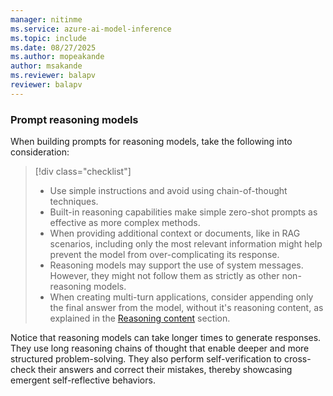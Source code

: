 ```yaml
---
manager: nitinme
ms.service: azure-ai-model-inference
ms.topic: include
ms.date: 08/27/2025
ms.author: mopeakande
author: msakande
ms.reviewer: balapv
reviewer: balapv
---
```


### Prompt reasoning models

When building prompts for reasoning models, take the following into consideration:

> [!div class="checklist"]
> * Use simple instructions and avoid using chain-of-thought techniques.
> * Built-in reasoning capabilities make simple zero-shot prompts as effective as more complex methods. 
> * When providing additional context or documents, like in RAG scenarios, including only the most relevant information might help prevent the model from over-complicating its response.
> * Reasoning models may support the use of system messages. However, they might not follow them as strictly as other non-reasoning models.
> * When creating multi-turn applications, consider appending only the final answer from the model, without it's reasoning content, as explained in the [Reasoning content](#reasoning-content) section.

Notice that reasoning models can take longer times to generate responses. They use long reasoning chains of thought that enable deeper and more structured problem-solving. They also perform self-verification to cross-check their answers and correct their mistakes, thereby showcasing emergent self-reflective behaviors.